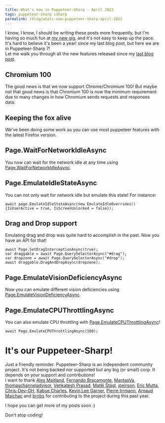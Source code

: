 ```yaml
---
title: What's new in Puppeteer-Sharp - April 2022
tags: puppeteer-sharp csharp
permalink: /blog/whats-new-puppeteer-sharp-april-2022
---
```


I know, I know, I should be writing these posts more frequently, but I'm having so much fun at [my new gig](https://www.mabl.com/join-the-team), and it's not easy to keep up the pace.  
It's hard to believe it's been a year! since my last blog post, but here we are in Puppeteer-Sharp 7!  
Let me walk you through all the new features released since my [last blog post](http://www.hardkoded.com/blog/puppeteer-sharp-3-is-here).


## Chromium 100

The good news is that we now support Chrome/Chromium 100! But maybe not that good news is that Chromium 100 is now the minimum requirement due to many changes in how Chromium sends requests and responses data.

## Keeping the fox alive

We've been doing some work so you can use most puppeteer features with the latest Firefox version.

## Page.WaitForNetworkIdleAsync

You now can wait for the network idle at any time using [Page.WaitForNetworkIdleAsync](https://www.puppeteersharp.com/api/PuppeteerSharp.Page.html#PuppeteerSharp_Page_WaitForNetworkIdleAsync_PuppeteerSharp_WaitForNetworkIdleOptions_).

## Page.EmulateIdleStateAsync

You can not only wait for network idle but emulate this state!
For instance: 
```
await page.EmulateIdleStateAsync(new EmulateIdleOverrides() {IsUserActive = true, IsScreenUnlocked = false});
```

## Drag and Drop support

Emulating drag and drop was quite hard to accomplish in the past. Now you have an API for that!

```
await Page.SetDragInterceptionAsync(true);
var draggable = await Page.QuerySelectorAsync("#drag");
var dropzone = await Page.QuerySelectorAsync("#drop");
await draggable.DragAndDropAsync(dropzone);
```

## Page.EmulateVisionDeficiencyAsync

Now you can emulate different vision deficiencies using [Page.EmulateVisionDeficiencyAsync](https://www.puppeteersharp.com/api/PuppeteerSharp.Page.html#PuppeteerSharp_Page_EmulateVisionDeficiencyAsync_PuppeteerSharp_VisionDeficiency_).

## Page.EmulateCPUThrottlingAsync

You can also emulate CPU throttling with [Page.EmulateCPUThrottlingAsync](https://www.puppeteersharp.com/api/PuppeteerSharp.Page.html#PuppeteerSharp_Page_EmulateCPUThrottlingAsync_System_Nullable_System_Decimal__)! 

```
await Page.EmulateCPUThrottlingAsync(100);
```

# It's our Puppeteer-Sharp!

Just a friendly reminder. Puppeteer-Sharp is an independent community project. It's not being backed nor supported but any big (or small) corp. It depends on your support and contributions!  
I want to thank [Alex Maitland](https://github.com/amaitland), [Fernando Bracamonte](https://github.com/jorbraken), [MantasVa](https://github.com/MantasVa), [thomaschanneladvisor](https://github.com/thomaschanneladvisor), [Venkatesh Prasad](https://github.com/venky8951), [Matěj Štágl](https://github.com/lofcz), [jpeirson](https://github.com/jpeirson), [Eric Mutta](https://github.com/ericmutta), [Chris-Dev-GH](https://github.com/Chris-Dev-GH), [Kabue Charles](https://github.com/McKabue), [Kevin Lee Garner](https://github.com/kgar), [Pierre Irrmann](https://github.com/pirrmann), [Arnaud Maichac](https://github.com/arnaudmaichac) and [brnbs](https://github.com/brnbs) for contributing to the project during this past year.

I hope you can get more of my posts soon :)

Don't stop coding!